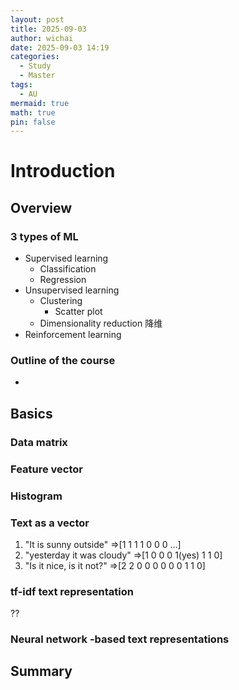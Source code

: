 ```yaml
---
layout: post
title: 2025-09-03
author: wichai
date: 2025-09-03 14:19
categories:
  - Study
  - Master
tags:
  - AU
mermaid: true
math: true
pin: false
---
```

# Introduction



## Overview

### 3 types of ML
- Supervised learning 
	- Classification
	- Regression
- Unsupervised learning
	- Clustering 
		- Scatter plot
	- Dimensionality reduction 降维
- Reinforcement learning

### Outline of the course
- 


## Basics

### Data matrix


### Feature vector

### Histogram

### Text as a vector

1. "It is sunny outside"
   =>[1 1 1 1 0 0 0 ...]
2. "yesterday it was cloudy"
   =>[1 0 0 0 1(yes) 1 1 0]
3. "Is it nice, is it not?"
   =>[2 2 0 0 0 0 0 0 1 1 0]

### tf-idf text representation
??


### Neural network -based text representations




## Summary
